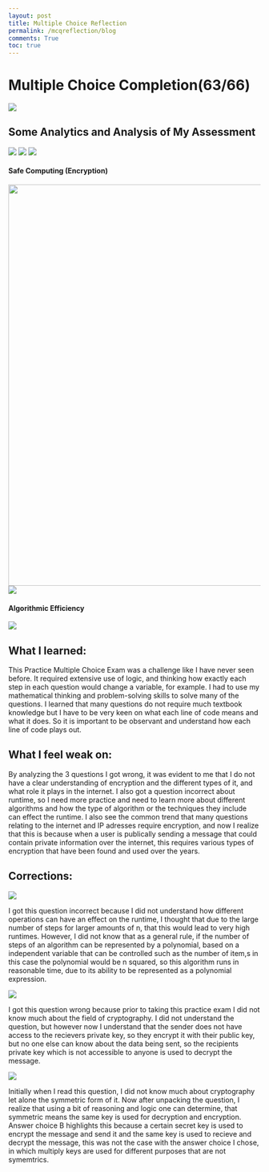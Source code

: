 ```yaml
---
layout: post
title: Multiple Choice Reflection
permalink: /mcqreflection/blog
comments: True
toc: true
---
```


# Multiple Choice Completion(63/66)
<img src="{{site.baseurl}}/images/practicemcq.png">

## Some Analytics and Analysis of My Assessment
<img src="{{site.baseurl}}/images/topic1.png">
<img src="{{site.baseurl}}/images/topic2.png">

<img src="{{site.baseurl}}/images/impactcomputing.png">

#### Safe Computing (Encryption)

<img src="{{site.baseurl}}/images/safecomputing.png" height="800" width="800">
<br>
<img src="{{site.baseurl}}/images/encryptiontype.png">


#### Algorithmic Efficiency

<img src="{{site.baseurl}}/images/efficiency.png">



## What I learned:
This Practice Multiple Choice Exam was a challenge like I have never seen before. It required extensive use of logic, and thinking how exactly each step in each question would change a variable, for example. I had to use my mathematical thinking and problem-solving skills to solve many of the questions. I learned that many questions do not require much textbook knowledge but I have to be very keen on what each line of code means and what it does. So it is important to be observant and understand how each line of code plays out.

## What I feel weak on:
By analyzing the 3 questions I got wrong, it was evident to me that I do not have a clear understanding of encryption and the different types of it, and what role it plays in the internet. I also got a question incorrect about runtime, so I need more practice and need to learn more about different algorithms and how the type of algorithm or the techniques they include can effect the runtime. I also see the common trend that many questions relating to the internet and IP adresses require encryption, and now I realize that this is because when a user is publically sending a message that could contain private information over the internet, this requires various types of encryption that have been found and used over the years.

## Corrections:
<img src="{{site.baseurl}}/images/question43.png">

I got this question incorrect because I did not understand how different operations can have an effect on the runtime, I thought that due to the large number of steps for larger amounts of n, that this would lead to very high runtimes. However, I did not know that as a general rule, if the number of steps of an algorithm can be represented by a polynomial, based on a independent variable that can be controlled such as the number of item,s in this case the polynomial would be n squared, so this algorithm runs in reasonable time, due to its ability to be represented as a polynomial expression.

<img src="{{site.baseurl}}/images/question47.png">

I got this question wrong because prior to taking this practice exam I did not know much about the field of cryptography. I did not understand the question, but however now I understand that the sender does not have access to the recievers private key, so they encrypt it with their public key, but no one else can know about the data being sent, so the recipients private key which is not accessible to anyone is used to decrypt the message.

<img src="{{site.baseurl}}/images/question51.png">

Initially when I read this question, I did not know much about cryptography let alone the symmetric form of it. Now after unpacking the question, I realize that using a bit of reasoning and logic one can determine, that symmetric means the same key is used for decryption and encryption. Answer choice B highlights this because a certain secret key is used to encrypt the message and send it and the same key is used to recieve and decrypt the message, this was not the case with the answer choice I chose, in which multiply keys are used for different purposes that are not symemtrics.